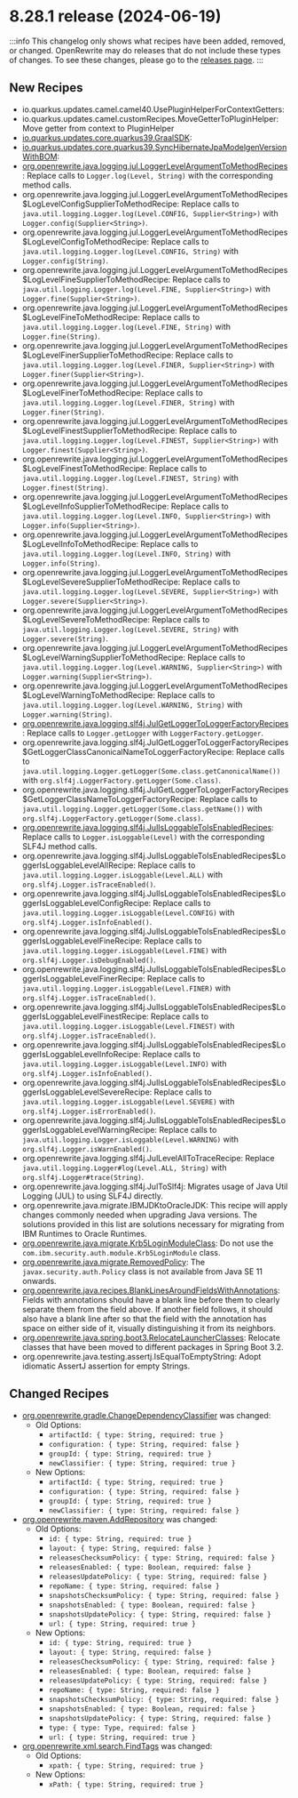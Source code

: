 # 8.28.1 release (2024-06-19)

:::info
This changelog only shows what recipes have been added, removed, or changed. OpenRewrite may do releases that do not include these types of changes. To see these changes, please go to the [releases page](https://github.com/openrewrite/rewrite/releases).
:::

## New Recipes

* io.quarkus.updates.camel.camel40.UsePluginHelperForContextGetters:  
* io.quarkus.updates.camel.customRecipes.MoveGetterToPluginHelper: Move getter from context to PluginHelper 
* [io.quarkus.updates.core.quarkus39.GraalSDK](../recipes/io/quarkus/updates/core/quarkus39/graalsdk):  
* [io.quarkus.updates.core.quarkus39.SyncHibernateJpaModelgenVersionWithBOM](../recipes/io/quarkus/updates/core/quarkus39/synchibernatejpamodelgenversionwithbom):  
* [org.openrewrite.java.logging.jul.LoggerLevelArgumentToMethodRecipes](../recipes/java/logging/jul/loggerlevelargumenttomethodrecipes): Replace calls to `Logger.log(Level, String)` with the corresponding method calls. 
* org.openrewrite.java.logging.jul.LoggerLevelArgumentToMethodRecipes$LogLevelConfigSupplierToMethodRecipe: Replace calls to `java.util.logging.Logger.log(Level.CONFIG, Supplier<String>)` with `Logger.config(Supplier<String>)`. 
* org.openrewrite.java.logging.jul.LoggerLevelArgumentToMethodRecipes$LogLevelConfigToMethodRecipe: Replace calls to `java.util.logging.Logger.log(Level.CONFIG, String)` with `Logger.config(String)`. 
* org.openrewrite.java.logging.jul.LoggerLevelArgumentToMethodRecipes$LogLevelFineSupplierToMethodRecipe: Replace calls to `java.util.logging.Logger.log(Level.FINE, Supplier<String>)` with `Logger.fine(Supplier<String>)`. 
* org.openrewrite.java.logging.jul.LoggerLevelArgumentToMethodRecipes$LogLevelFineToMethodRecipe: Replace calls to `java.util.logging.Logger.log(Level.FINE, String)` with `Logger.fine(String)`. 
* org.openrewrite.java.logging.jul.LoggerLevelArgumentToMethodRecipes$LogLevelFinerSupplierToMethodRecipe: Replace calls to `java.util.logging.Logger.log(Level.FINER, Supplier<String>)` with `Logger.finer(Supplier<String>)`. 
* org.openrewrite.java.logging.jul.LoggerLevelArgumentToMethodRecipes$LogLevelFinerToMethodRecipe: Replace calls to `java.util.logging.Logger.log(Level.FINER, String)` with `Logger.finer(String)`. 
* org.openrewrite.java.logging.jul.LoggerLevelArgumentToMethodRecipes$LogLevelFinestSupplierToMethodRecipe: Replace calls to `java.util.logging.Logger.log(Level.FINEST, Supplier<String>)` with `Logger.finest(Supplier<String>)`. 
* org.openrewrite.java.logging.jul.LoggerLevelArgumentToMethodRecipes$LogLevelFinestToMethodRecipe: Replace calls to `java.util.logging.Logger.log(Level.FINEST, String)` with `Logger.finest(String)`. 
* org.openrewrite.java.logging.jul.LoggerLevelArgumentToMethodRecipes$LogLevelInfoSupplierToMethodRecipe: Replace calls to `java.util.logging.Logger.log(Level.INFO, Supplier<String>)` with `Logger.info(Supplier<String>)`. 
* org.openrewrite.java.logging.jul.LoggerLevelArgumentToMethodRecipes$LogLevelInfoToMethodRecipe: Replace calls to `java.util.logging.Logger.log(Level.INFO, String)` with `Logger.info(String)`. 
* org.openrewrite.java.logging.jul.LoggerLevelArgumentToMethodRecipes$LogLevelSevereSupplierToMethodRecipe: Replace calls to `java.util.logging.Logger.log(Level.SEVERE, Supplier<String>)` with `Logger.severe(Supplier<String>)`. 
* org.openrewrite.java.logging.jul.LoggerLevelArgumentToMethodRecipes$LogLevelSevereToMethodRecipe: Replace calls to `java.util.logging.Logger.log(Level.SEVERE, String)` with `Logger.severe(String)`. 
* org.openrewrite.java.logging.jul.LoggerLevelArgumentToMethodRecipes$LogLevelWarningSupplierToMethodRecipe: Replace calls to `java.util.logging.Logger.log(Level.WARNING, Supplier<String>)` with `Logger.warning(Supplier<String>)`. 
* org.openrewrite.java.logging.jul.LoggerLevelArgumentToMethodRecipes$LogLevelWarningToMethodRecipe: Replace calls to `java.util.logging.Logger.log(Level.WARNING, String)` with `Logger.warning(String)`. 
* [org.openrewrite.java.logging.slf4j.JulGetLoggerToLoggerFactoryRecipes](../recipes/java/logging/slf4j/julgetloggertologgerfactoryrecipes): Replace calls to `Logger.getLogger` with `LoggerFactory.getLogger`. 
* org.openrewrite.java.logging.slf4j.JulGetLoggerToLoggerFactoryRecipes$GetLoggerClassCanonicalNameToLoggerFactoryRecipe: Replace calls to `java.util.logging.Logger.getLogger(Some.class.getCanonicalName())` with `org.slf4j.LoggerFactory.getLogger(Some.class)`. 
* org.openrewrite.java.logging.slf4j.JulGetLoggerToLoggerFactoryRecipes$GetLoggerClassNameToLoggerFactoryRecipe: Replace calls to `java.util.logging.Logger.getLogger(Some.class.getName())` with `org.slf4j.LoggerFactory.getLogger(Some.class)`. 
* [org.openrewrite.java.logging.slf4j.JulIsLoggableToIsEnabledRecipes](../recipes/java/logging/slf4j/julisloggabletoisenabledrecipes): Replace calls to `Logger.isLoggable(Level)` with the corresponding SLF4J method calls. 
* org.openrewrite.java.logging.slf4j.JulIsLoggableToIsEnabledRecipes$LoggerIsLoggableLevelAllRecipe: Replace calls to `java.util.logging.Logger.isLoggable(Level.ALL)` with `org.slf4j.Logger.isTraceEnabled()`. 
* org.openrewrite.java.logging.slf4j.JulIsLoggableToIsEnabledRecipes$LoggerIsLoggableLevelConfigRecipe: Replace calls to `java.util.logging.Logger.isLoggable(Level.CONFIG)` with `org.slf4j.Logger.isInfoEnabled()`. 
* org.openrewrite.java.logging.slf4j.JulIsLoggableToIsEnabledRecipes$LoggerIsLoggableLevelFineRecipe: Replace calls to `java.util.logging.Logger.isLoggable(Level.FINE)` with `org.slf4j.Logger.isDebugEnabled()`. 
* org.openrewrite.java.logging.slf4j.JulIsLoggableToIsEnabledRecipes$LoggerIsLoggableLevelFinerRecipe: Replace calls to `java.util.logging.Logger.isLoggable(Level.FINER)` with `org.slf4j.Logger.isTraceEnabled()`. 
* org.openrewrite.java.logging.slf4j.JulIsLoggableToIsEnabledRecipes$LoggerIsLoggableLevelFinestRecipe: Replace calls to `java.util.logging.Logger.isLoggable(Level.FINEST)` with `org.slf4j.Logger.isTraceEnabled()`. 
* org.openrewrite.java.logging.slf4j.JulIsLoggableToIsEnabledRecipes$LoggerIsLoggableLevelInfoRecipe: Replace calls to `java.util.logging.Logger.isLoggable(Level.INFO)` with `org.slf4j.Logger.isInfoEnabled()`. 
* org.openrewrite.java.logging.slf4j.JulIsLoggableToIsEnabledRecipes$LoggerIsLoggableLevelSevereRecipe: Replace calls to `java.util.logging.Logger.isLoggable(Level.SEVERE)` with `org.slf4j.Logger.isErrorEnabled()`. 
* org.openrewrite.java.logging.slf4j.JulIsLoggableToIsEnabledRecipes$LoggerIsLoggableLevelWarningRecipe: Replace calls to `java.util.logging.Logger.isLoggable(Level.WARNING)` with `org.slf4j.Logger.isWarnEnabled()`. 
* org.openrewrite.java.logging.slf4j.JulLevelAllToTraceRecipe: Replace `java.util.logging.Logger#log(Level.ALL, String)` with `org.slf4j.Logger#trace(String)`. 
* org.openrewrite.java.logging.slf4j.JulToSlf4j: Migrates usage of Java Util Logging (JUL) to using SLF4J directly. 
* org.openrewrite.java.migrate.IBMJDKtoOracleJDK: This recipe will apply changes commonly needed when upgrading Java versions. The solutions provided in this list are solutions necessary for migrating from IBM Runtimes to Oracle Runtimes. 
* [org.openrewrite.java.migrate.Krb5LoginModuleClass](../recipes/java/migrate/krb5loginmoduleclass): Do not use the `com.ibm.security.auth.module.Krb5LoginModule` class. 
* [org.openrewrite.java.migrate.RemovedPolicy](../recipes/java/migrate/removedpolicy): The `javax.security.auth.Policy` class is not available from Java SE 11 onwards. 
* [org.openrewrite.java.recipes.BlankLinesAroundFieldsWithAnnotations](../recipes/java/recipes/blanklinesaroundfieldswithannotations): Fields with annotations should have a blank line before them to clearly separate them from the field above. If another field follows, it should also have a blank line after so that the field with the annotation has space on either side of it, visually distinguishing it from its neighbors. 
* [org.openrewrite.java.spring.boot3.RelocateLauncherClasses](../recipes/java/spring/boot3/relocatelauncherclasses): Relocate classes that have been moved to different packages in Spring Boot 3.2. 
* org.openrewrite.java.testing.assertj.IsEqualToEmptyString: Adopt idiomatic AssertJ assertion for empty Strings. 

## Changed Recipes

* [org.openrewrite.gradle.ChangeDependencyClassifier](../recipes/gradle/changedependencyclassifier) was changed:
  * Old Options:
    * `artifactId: { type: String, required: true }`
    * `configuration: { type: String, required: false }`
    * `groupId: { type: String, required: true }`
    * `newClassifier: { type: String, required: true }`
  * New Options:
    * `artifactId: { type: String, required: true }`
    * `configuration: { type: String, required: false }`
    * `groupId: { type: String, required: true }`
    * `newClassifier: { type: String, required: false }`
* [org.openrewrite.maven.AddRepository](../recipes/maven/addrepository) was changed:
  * Old Options:
    * `id: { type: String, required: true }`
    * `layout: { type: String, required: false }`
    * `releasesChecksumPolicy: { type: String, required: false }`
    * `releasesEnabled: { type: Boolean, required: false }`
    * `releasesUpdatePolicy: { type: String, required: false }`
    * `repoName: { type: String, required: false }`
    * `snapshotsChecksumPolicy: { type: String, required: false }`
    * `snapshotsEnabled: { type: Boolean, required: false }`
    * `snapshotsUpdatePolicy: { type: String, required: false }`
    * `url: { type: String, required: true }`
  * New Options:
    * `id: { type: String, required: true }`
    * `layout: { type: String, required: false }`
    * `releasesChecksumPolicy: { type: String, required: false }`
    * `releasesEnabled: { type: Boolean, required: false }`
    * `releasesUpdatePolicy: { type: String, required: false }`
    * `repoName: { type: String, required: false }`
    * `snapshotsChecksumPolicy: { type: String, required: false }`
    * `snapshotsEnabled: { type: Boolean, required: false }`
    * `snapshotsUpdatePolicy: { type: String, required: false }`
    * `type: { type: Type, required: false }`
    * `url: { type: String, required: true }`
* [org.openrewrite.xml.search.FindTags](../recipes/xml/search/findtags) was changed:
  * Old Options:
    * `xpath: { type: String, required: true }`
  * New Options:
    * `xPath: { type: String, required: true }`
